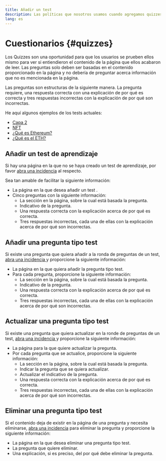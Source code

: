 ```yaml
---
title: Añadir un test
description: Las políticas que nosotros usamos cuando agregamos quizzes en ethereum.org
lang: es
---
```


# Cuestionarios {#quizzes}

Los Quizzes son una oportunidad para que los usuarios se prueben ellos mismo para ver si entiendieron el contenido de la página que ellos acabaron de leer. Las preguntas solo deben ser basadas en el contenido proporcionado en la página y no debería de preguntar acerca información que no es mencionada en la página.

Las preguntas son estructuras de la siguiente manera. La pregunta requiere, una respuesta correcta con una explicación de por qué es correcta y tres respuestas incorrectas con la explicación de por qué son incorrectas.

He aquí algunos ejemplos de los tests actuales:

- [Capa 2](/layer-2)
- [NFT](/nft/)
- [¿Qué es Ethereum?](/what-is-ethereum/)
- [¿Qué es el ETH?](/eth/)

## Añadir un test de aprendizaje

Si hay una página en la que no se haya creado un test de aprendizaje, por favor [abra una incidencia](https://github.com/ethereum/ethereum-org-website/issues/new?assignees=&labels=&template=suggest_quiz.yaml) al respecto.

Sea tan amable de facilitar la siguiente información:

- La página en la que desea añadir un test .
- Cinco preguntas con la siguiente información:
  - La sección en la página, sobre la cual está basada la pregunta.
  - Indicativo de la pregunta.
  - Una respuesta correcta con la explicación acerca de por qué es correcta.
  - Tres respuestas incorrectas, cada una de ellas con la explicación acerca de por qué son incorrectas.

## Añadir una pregunta tipo test

Si existe una pregunta que quiera añadir a la ronda de preguntas de un test, [ abra una incidencia ](https://github.com/ethereum/ethereum-org-website/issues/new?assignees=&labels=&template=suggest_quiz.yaml) y proporcione la siguiente información:

- La página en la que quiera añadir la pregunta tipo test.
- Para cada pregunta, proporcione la siguiente información:
  - La sección en la página, sobre la cual está basada la pregunta.
  - Indicativo de la pregunta.
  - Una respuesta correcta con la explicación acerca de por qué es correcta.
  - Tres respuestas incorrectas, cada una de ellas con la explicación acerca de por qué son incorrectas.

## Actualizar una pregunta tipo test

Si existe una pregunta que quiera actualizar en la ronde de preguntas de un test, [ abra una incidencia ](https://github.com/ethereum/ethereum-org-website/issues/new?assignees=&labels=&template=suggest_quiz.yaml) y proporcione la siguiente información:

- La página para la que quiere actualizar la pregunta.
- Por cada pregunta que se actualice, proporcione la siguiente información:
  - La sección en la página, sobre la cual está basada la pregunta.
  - Indicar la pregunta que se quiera actualizar.
  - Actualizar el indicativo de la pregunta.
  - Una respuesta correcta con la explicación acerca de por qué es correcta.
  - Tres respuestas incorrectas, cada una de ellas con la explicación acerca de por qué son incorrectas.

## Eliminar una pregunta tipo test

Si el contenido deja de existir en la página de una pregunta y necesita eliminarse, [abra una incidencia](https://github.com/ethereum/ethereum-org-website/issues/new?assignees=&labels=&template=suggest_quiz.yaml) para eliminar la pregunta y proporcione la siguiente información:

- La página en la que desea eliminar una pregunta tipo test.
- La pregunta que quiere eliminar.
- Una explicación, si es preciso, del por qué debe eliminar la pregunta.
